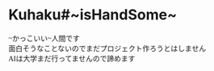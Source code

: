 # Kuhaku#~isHandSome~
<p style="font-family:cursive;">~かっこいい~人間です<br>
面白そうなことないのでまだプロジェクト作ろうとはしません<br>
AIは大学まだ行ってませんので諦めます</p>
<!---
voidKuhaku/voidKuhaku is a ✨ special ✨ repository because its `README.md` (this file) appears on your GitHub profile.
You can click the Preview link to take a look at your changes.
--->
